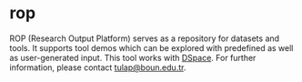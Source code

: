 # rop

ROP (Research Output Platform) serves as a repository for datasets and tools. It supports tool demos which can be explored with predefined as well as user-generated input. This tool works with [DSpace](https://dspace.lyrasis.org/). For further information, please contact [tulap@boun.edu.tr](mailto:tulap@boun.edu.tr).

